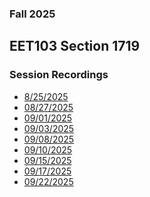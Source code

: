 ### Fall 2025
## EET103 Section 1719
### Session Recordings
- [8/25/2025]() <!-- no class -->
- [08/27/2025]()  <!-- no recording -->
- [09/01/2025]()  <!-- no class -->
- [09/03/2025](https://nmc.zoom.us/rec/share/UeZMsEfzmH31A1dbV5nEfhV3Sk122lA5hKU6OOEuZhT6BFDksQM3_HWevalK0fQQ.XRrTVltoaGeOJOcG)
- [09/08/2025](https://nmc.zoom.us/rec/share/FZHhOpeuQ76OEWxaZJjDiu9O7hxZTjZ8DaanaC-25Xyh-XpnV0CR6umjuTVgqIBS.N782MlBEUWYESDl7)
- [09/10/2025]() <!-- bad recording -->
- [09/15/2025](https://nmc.zoom.us/rec/share/-IoIGDF9aCXyCeXGUBNKbxNNnIpXPxGepMkki7Q29l3cJzA6nQAs2957xZenhcZx.7vDUrT9NneDrS03S)
- [09/17/2025](https://nmc.zoom.us/rec/share/itb49RiI9J_8pM17MY4MR-XLbDR7qFOiuaRmaloqDXL0vOU74P2OA_MheO_R9xhz.Iv30iIn1N6a2cAFG)
- [09/22/2025](https://nmc.zoom.us/rec/share/WrE2xlhEvD0OgFJRv3NxXsCQlfrUFSncHhxzSpTgsGvhjuE0wPUeRP2NMi_XvZLO.q2OQg6TFodWn4vR_)



<!--

- [09/24/2025]()
- [09/29/2025]()
- [10/01/2025]()
- [10/06/2025]()
- [10/08/2025]()
- [10/13/2025]()
- [10/15/2025]()
- [10/20/2025]()
- [10/22/2025]()
- [10/27/2025]()
- [10/29/2025]()
- [11/03/2025]()
- [11/05/2025]()
- [11/10/2025]()
- [11/12/2025]()
- [11/17/2025]()
- [11/19/2025]()
- [11/24/2025]()
- [11/26/2025]()
- [12/01/2025]()
- [12/03/2025]()
- [12/08/2025]()
- [12/10/2025]()
- [12/15/2025]()

-->